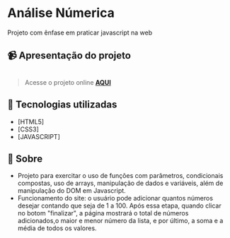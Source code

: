 # Análise Númerica
Projeto com ênfase em praticar javascript na web 

## 📹 Apresentação do projeto
<div align="center">
  <img src="" >
</div>

> Acesse o projeto online **[AQUI]()**
## 🚀 Tecnologias utilizadas

- [HTML5] 
- [CSS3]
- [JAVASCRIPT]

## 📝 Sobre

- Projeto para exercitar o uso de funções com parâmetros, condicionais compostas, uso de arrays, manipulação de dados e variáveis, além de manipulação do DOM  em Javascript.
- Funcionamento do site: o usuário pode adicionar quantos números desejar contando que seja de 1 a 100. Após essa etapa, quando clicar no botom "finalizar", a página mostrará o total de números adicionados,o maior e menor número da lista, e por último, a soma e a média de todos os valores.
